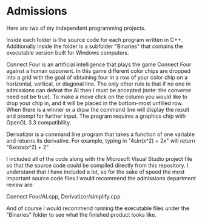 # Admissions

Here are two of my independent programming projects.

Inside each folder is the source code for each program written in C++. Additionally inside the folder is a subfolder "Binaries" that contains the executable version built for Windows computers.

Connect Four is an artificial intelligence that plays the game Connect Four against a human opponent. In this game different color chips are dropped into a grid with the goal of obtaining four in a row of your color chip on a horizontal, vertical, or diagonal line. The only other rule is that if no one in admissions can defeat the AI then I must be accepted (note: the converse need not be true). To make a move click on the column you would like to drop your chip in, and it will be placed in the bottom-most unfilled row. When there is a winner or a draw the command line will display the result and prompt for further input. The program requires a graphics chip with OpenGL 3.3 compatibility.

Derivatizor is a command line program that takes a function of one variable and returns its derivative. For example, typing in "4sin(x^2) + 2x" will return "8*x*cos(x^2) + 2"

I included all of the code along with the Microsoft Visual Studio project file so that the source code could be compiled directly from this repository. I understand that I have included a lot, so for the sake of speed the most important source code files I would recommend the admissions department review are:

Connect Four/AI.cpp, Derivatizor/simplify.cpp

And of course I would recommend running the executable files under the "Binaries" folder to see what the finished product looks like.

